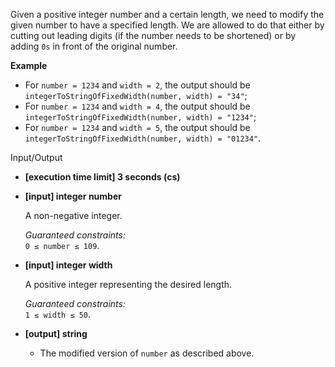 
Given a positive integer number and a certain length, we need to modify the given number to have a specified length. We are allowed to do that either by cutting out leading digits (if the number needs to be shortened) or by adding  `0s`  in front of the original number.

**Example**

-   For  `number = 1234`  and  `width = 2`, the output should be  
    `integerToStringOfFixedWidth(number, width) = "34"`;
-   For  `number = 1234`  and  `width = 4`, the output should be  
    `integerToStringOfFixedWidth(number, width) = "1234"`;
-   For  `number = 1234`  and  `width = 5`, the output should be  
    `integerToStringOfFixedWidth(number, width) = "01234"`.

Input/Output

-   **[execution time limit] 3 seconds (cs)**
    
-   **[input] integer number**
    
    A non-negative integer.
    
    _Guaranteed constraints:_  
    `0 ≤ number ≤ 109`.
    
-   **[input] integer width**
    
    A positive integer representing the desired length.
    
    _Guaranteed constraints:_  
    `1 ≤ width ≤ 50`.
    
-   **[output] string**
    
    -   The modified version of  `number`  as described above.